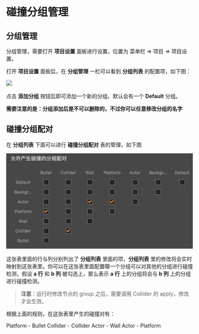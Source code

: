 # 碰撞分组管理

## 分组管理

分组管理，需要打开 **项目设置** 面板进行设置，位置为 菜单栏 => 项目 => 项目设置。

打开 **项目设置** 面板后，在 **分组管理** 一栏可以看到 **分组列表** 的配置项，如下图：

<a href="collision-group/group-manager.png"><img src="collision-group/group-manager.png"></a>

点击 **添加分组** 按钮后即可添加一个新的分组，默认会有一个 **Default** 分组。

**需要注意的是：分组添加后是不可以删除的，不过你可以任意修改分组的名字**

## 碰撞分组配对

在 **分组列表** 下面可以进行 **碰撞分组配对** 表的管理，如下图

<a href="collision-group/collision-group.png"><img src="collision-group/collision-group.png"></a>

这张表里面的行与列分别列出了 **分组列表** 里面的项，**分组列表** 里的修改将会实时映射到这张表里。你可以在这张表里面配置哪一个分组可以对其他的分组进行碰撞检测，假设 **a 行** 和 **b 列** 被勾选上，那么表示 **a 行** 上的分组将会与 **b 列** 上的分组进行碰撞检测。

> **注意**：运行时修改节点的 group 之后，需要调用 Collider 的 apply，修改才会生效。

根据上面的规则，在这张表里产生的碰撞对有：

Platform - Bullet
Collider - Collider
Actor - Wall
Actor - Platform
